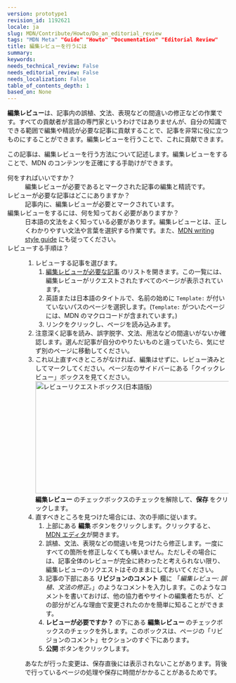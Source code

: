 ```yaml
---
version: prototype1
revision_id: 1192621
locale: ja
slug: MDN/Contribute/Howto/Do_an_editorial_review
tags: "MDN Meta" "Guide" "Howto" "Documentation" "Editorial Review"
title: 編集レビューを行うには
summary: 
keywords: 
needs_technical_review: False
needs_editorial_review: False
needs_localization: False
table_of_contents_depth: 1
based_on: None
---
```

<p class="summary"><strong>編集レビュー</strong>は、記事内の誤植、文法、表現などの間違いの修正などの作業です。すべての貢献者が言語の専門家というわけではありませんが、自分の知識でできる範囲で編集や精読が必要な記事に貢献することで、記事を非常に役に立つものにすることができます。編集レビューを行うことで、これに貢献できます。</p>

<p><span class="seoSummary">この記事は、編集レビューを行う方法について記述します。編集レビューをすることで、MDN のコンテンツを正確にする手助けができます。</span></p>

<dl>
 <dt>何をすればいいですか？</dt>
 <dd>編集レビューが必要であるとマークされた記事の編集と精読です。</dd>
 <dt>レビューが必要な記事はどこにありますか？</dt>
 <dd>記事内に、編集レビューが必要とマークされています。</dd>
 <dt>編集レビューをするには、何を知っておく必要がありますか？</dt>
 <dd>日本語の文法をよく知っている必要があります。編集レビューとは、正しくわかりやすい文法や言葉を選択する作業です。また、<a href="https://developer.mozilla.org/en-US/docs/MDN/Contribute/Guidelines/Writing_style_guide">MDN writing style guide</a>&nbsp;にも従ってください。</dd>
 <dt>レビューする手順は？</dt>
 <dd>
 <ol>
  <li>レビューする記事を選びます。
   <ol>
    <li><a href="/docs/needs-review/editorial">編集レビューが必要な記事</a> のリストを開きます。この一覧には、編集レビューがリクエストされたすべてのページが表示されています。</li>
    <li>英語または日本語のタイトルで、名前の始めに&nbsp;<code>Template:</code>&nbsp;が付いていないパスのページを選択します。(<code>Template:</code>&nbsp;がついたページには、MDN のマクロコードが含まれています。)</li>
    <li>リンクをクリックし、ページを読み込みます。</li>
   </ol>
  </li>
  <li>注意深く記事を読み、誤字脱字、文法、用法などの間違いがないか確認します。選んだ記事が自分のやりたいものと違っていたら、気にせず別のページに移動してください。</li>
  <li>これ以上直すべきところがなければ、編集はせずに、レビュー済みとしてマークしてください。ページ左のサイドバーにある「クイックレビュー」ボックスを見てください。<br />
   <img alt="レビューリクエストボックス(日本語版)" src="https://mdn.mozillademos.org/files/14709/2017-02-23%2011.48.25.png" style="height:256px; width:692px" /><br />
   <strong>編集レビュー&nbsp;</strong>のチェックボックスのチェックを解除して、<strong>保存&nbsp;</strong>をクリックします。</li>
  <li>直すべきところを見つけた場合には、次の手順に従います。
   <ol>
    <li>上部にある&nbsp;<strong>編集&nbsp;</strong>ボタンをクリックします。クリックすると、<a href="/docs/Project:MDN/Contributing/Editor_guide">MDN エディタ</a>が開きます。</li>
    <li>誤植、文法、表現などの間違いを見つけたら修正します。一度にすべての箇所を修正しなくても構いません。ただしその場合には、記事全体のレビューが完全に終わったと考えられない限り、編集レビューのリクエストはそのままにしておいてください。</li>
    <li>記事の下部にある <strong>リビジョンのコメント</strong> 欄に 「<em>編集レビュー: 誤植、文法の修正。</em>」のようなコメントを入力します。このようなコメントを書いておけば、他の協力者やサイトの編集者たちが、どの部分がどんな理由で変更されたのかを簡単に知ることができます。</li>
    <li><strong>レビューが必要ですか？</strong>&nbsp;の下にある&nbsp;<strong>編集レビュー&nbsp;</strong>のチェックボックスのチェックを外します。このボックスは、ページの「リビジョンのコメント」セクションのすぐ下にあります。</li>
    <li><strong>公開&nbsp;</strong>ボタンをクリックします。</li>
   </ol>
  </li>
 </ol>

 <div class="note">
 <p>あなたが行った変更は、保存直後には表示されないことがあります。背後で行っているページの処理や保存に時間がかかることがあるためです。</p>
 </div>
 </dd>
</dl>

